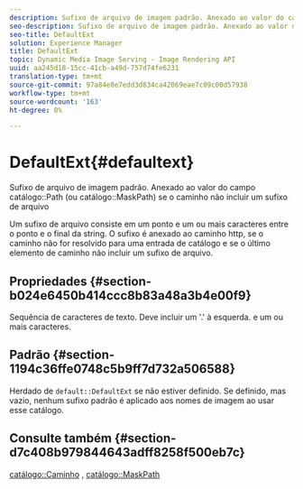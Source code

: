 ```yaml
---
description: Sufixo de arquivo de imagem padrão. Anexado ao valor do campo Caminho do catálogo (ou Caminho da máscara do catálogo) se o caminho não incluir um sufixo de arquivo
seo-description: Sufixo de arquivo de imagem padrão. Anexado ao valor do campo Caminho do catálogo (ou Caminho da máscara do catálogo) se o caminho não incluir um sufixo de arquivo
seo-title: DefaultExt
solution: Experience Manager
title: DefaultExt
topic: Dynamic Media Image Serving - Image Rendering API
uuid: aa245d18-15cc-41cb-a49d-757d74fe6231
translation-type: tm+mt
source-git-commit: 97a84e8e7edd3d834ca42069eae7c09c00d57938
workflow-type: tm+mt
source-wordcount: '163'
ht-degree: 0%

---
```



# DefaultExt{#defaultext}

Sufixo de arquivo de imagem padrão. Anexado ao valor do campo catálogo::Path (ou catálogo::MaskPath) se o caminho não incluir um sufixo de arquivo

Um sufixo de arquivo consiste em um ponto e um ou mais caracteres entre o ponto e o final da string. O sufixo é anexado ao caminho http, se o caminho não for resolvido para uma entrada de catálogo e se o último elemento de caminho não incluir um sufixo de arquivo.

## Propriedades {#section-b024e6450b414ccc8b83a48a3b4e00f9}

Sequência de caracteres de texto. Deve incluir um &#39;.&#39; à esquerda. e um ou mais caracteres.

## Padrão {#section-1194c36ffe0748c5b9ff7d732a506588}

Herdado de `default::DefaultExt` se não estiver definido. Se definido, mas vazio, nenhum sufixo padrão é aplicado aos nomes de imagem ao usar esse catálogo.

## Consulte também {#section-d7c408b979844643adff8258f500eb7c}

[catálogo::Caminho](/help/aem-is-ir-api/is-api/image-catalog/image-serving-api-ref/c-image-catalog-reference/c-image-svg-data-reference/c-image-data-reference/r-path-cat.md) ,  [catálogo::MaskPath](/help/aem-is-ir-api/is-api/image-catalog/image-serving-api-ref/c-image-catalog-reference/c-image-svg-data-reference/c-image-data-reference/r-maskpath-cat.md)

